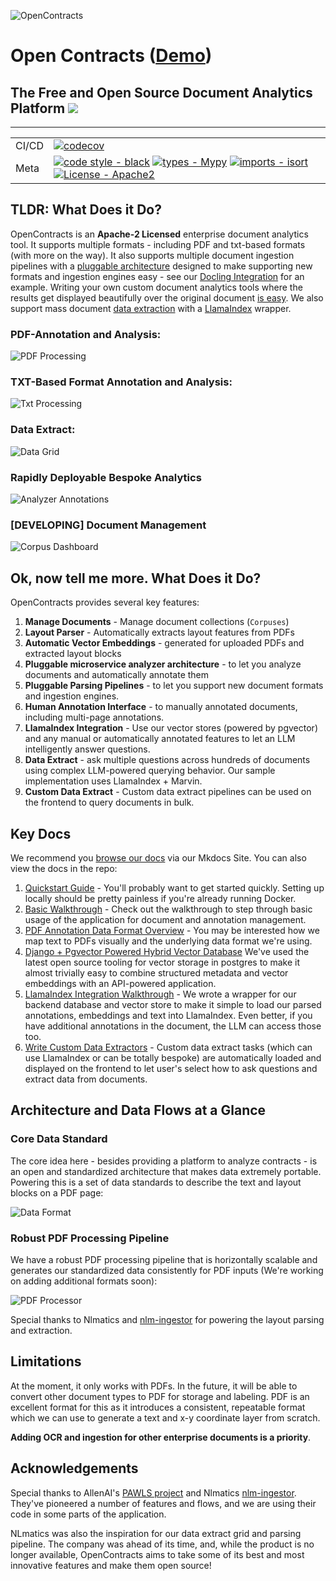 ![OpenContracts](docs/assets/images/logos/OS_Legal_Logo.png)

# Open Contracts ([Demo](https://opencontracts.opensource.legal))
## The Free and Open Source Document Analytics Platform [![](https://img.shields.io/static/v1?label=Sponsor&message=%E2%9D%A4&logo=GitHub&color=%23fe8e86)](https://github.com/sponsors/JSv4)


---

| |                                                                                                                                                                                                                                                                                                                                                                                                                                                                                            |
| --- |--------------------------------------------------------------------------------------------------------------------------------------------------------------------------------------------------------------------------------------------------------------------------------------------------------------------------------------------------------------------------------------------------------------------------------------------------------------------------------------------|
| CI/CD | [![codecov](https://codecov.io/gh/JSv4/OpenContracts/branch/main/graph/badge.svg?token=RdVsiuaTVz)](https://codecov.io/gh/JSv4/OpenContracts)                                                                                                                                                                                                                                                                                                                  |
| Meta | [![code style - black](https://img.shields.io/badge/code%20style-black-000000.svg)](https://github.com/psf/black) [![types - Mypy](https://img.shields.io/badge/types-Mypy-blue.svg)](https://github.com/python/mypy) [![imports - isort](https://img.shields.io/badge/imports-isort-ef8336.svg)](https://github.com/pycqa/isort) [![License - Apache2](https://img.shields.io/badge/license-Apache%202-blue.svg)](https://spdx.org/licenses/) |

## TLDR: What Does it Do?

OpenContracts is an **Apache-2 Licensed** enterprise document analytics tool. It supports multiple formats - including PDF and txt-based formats (with more on the way). It also supports multiple document ingestion pipelines with a [pluggable architecture](docs/pipelines/pipeline_overview.md) designed to make supporting new formats and ingestion engines easy - see our [Docling Integration](docs/pipelines/docling_parser.md) for an example. Writing your own custom document analytics tools where the results get displayed beautifully over the original document [is easy](docs/walkthrough/advanced/register-doc-analyzer.md). We also support mass document [data extraction](docs/extract_and_retrieval/intro_to_django_annotation_vector_store.md) with a [LlamaIndex](https://www.llamaindex.ai/) wrapper.

### PDF-Annotation and Analysis:

![PDF Processing](/docs/assets/images/gifs/PDF%20Annotation%20Flow.gif)

### TXT-Based Format Annotation and Analysis:

![Txt Processing](/docs/assets/images/gifs/Txt%20Annotation%20Flow.gif)

### Data Extract:

![Data Grid](docs/assets/images/screenshots/data_grid_image.png)

### Rapidly Deployable Bespoke Analytics

![Analyzer Annotations](docs/assets/images/screenshots/Analyzer_Annotations.png)

### [DEVELOPING] Document Management

![Corpus Dashboard](docs/assets/images/screenshots/corpus_dashboard.png)


## Ok, now tell me more. What Does it Do?

OpenContracts provides several key features:

1. **Manage Documents** - Manage document collections (`Corpuses`)
2. **Layout Parser** - Automatically extracts layout features from PDFs
3. **Automatic Vector Embeddings** - generated for uploaded PDFs and extracted layout blocks
4. **Pluggable microservice analyzer architecture** - to let you analyze documents and automatically annotate them
5. **Pluggable Parsing Pipelines** - to let you support new document formats and ingestion engines. 
6. **Human Annotation Interface** - to manually annotated documents, including multi-page annotations.
7. **LlamaIndex Integration** - Use our vector stores (powered by pgvector) and any manual or automatically annotated features
   to let an LLM intelligently answer questions.
8. **Data Extract** - ask multiple questions across hundreds of documents using complex LLM-powered querying behavior.
   Our sample implementation uses LlamaIndex + Marvin.
9. **Custom Data Extract** - Custom data extract pipelines can be used on the frontend to query documents in bulk.

## Key Docs

We recommend you [browse our docs](https://jsv4.github.io/OpenContracts/) via our Mkdocs Site. You can also view the 
docs in the repo:

1. [Quickstart Guide](docs/quick-start.md) - You'll probably want to get started quickly. Setting up locally should be
   pretty painless if you're already running Docker.
2. [Basic Walkthrough](docs/walkthrough/key-concepts.md) - Check out the walkthrough to step through basic usage of the
   application for document and annotation management.
2. [PDF Annotation Data Format Overview](docs/architecture/PDF-data-layer.md) - You may be interested how we map text to
   PDFs visually and the underlying data format we're using.
3. [Django + Pgvector Powered Hybrid Vector Database](docs/extract_and_retrieval/intro_to_django_annotation_vector_store.md)
   We've used the latest open source tooling for vector storage in postgres to make it almost trivially easy to
   combine structured metadata and vector embeddings with an API-powered application.
4. [LlamaIndex Integration Walkthrough](docs/extract_and_retrieval/intro_to_django_annotation_vector_store.md) - We wrote a
   wrapper for our backend database and vector store to make it simple to load our parsed annotations, embeddings and
   text into LlamaIndex. Even better, if you have additional annotations in the document, the LLM can access those too.
5. [Write Custom Data Extractors](docs/walkthrough/advanced/write-your-own-extractors.md) - Custom data extract tasks (which
   can use LlamaIndex or can be totally bespoke) are automatically loaded and displayed on the frontend to let user's
   select how to ask questions and extract data from documents.

## Architecture and Data Flows at a Glance

### Core Data Standard

The core idea here - besides providing a platform to analyze contracts - is an open and standardized architecture that
makes data extremely portable. Powering this is a set of data standards to describe the text and layout blocks on a PDF
page:

![Data Format](docs/assets/images/diagrams/pawls-annotation-mapping.svg)

### Robust PDF Processing Pipeline

We have a robust PDF processing pipeline that is horizontally scalable and generates our standardized data
consistently for PDF inputs (We're working on adding additional formats soon):

![PDF Processor](docs/assets/images/diagrams/PDF-processor-sequence-diagram.png)

Special thanks to Nlmatics and [nlm-ingestor](https://github.com/nlmatics/nlm-ingestor) for powering the layout parsing
and extraction.

## Limitations

At the moment, it only works with PDFs. In the future, it will be able to convert other document types to PDF for
storage and labeling. PDF is an excellent format for this as it introduces a consistent, repeatable format which we can
use to generate a text and x-y coordinate layer from scratch.

**Adding OCR and ingestion for other enterprise documents is a priority**.

## Acknowledgements

Special thanks to AllenAI's [PAWLS project](https://github.com/allenai/pawls) and Nlmatics
[nlm-ingestor](https://github.com/nlmatics/nlm-ingestor). They've pioneered a number of features and flows, and we are
using their code in some parts of the application.

NLmatics was also the inspiration for our data extract grid and parsing pipeline. The company was ahead of its time, and, while the product is no longer available, OpenContracts aims to take some of its best and most innovative features and make them open source!
